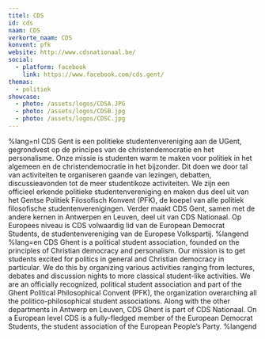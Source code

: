 ```yaml
---
titel: CDS
id: cds
naam: CDS
verkorte_naam: CDS
konvent: pfk
website: http://www.cdsnationaal.be/
social:
  - platform: facebook
    link: https://www.facebook.com/cds.gent/
themas:
  - politiek
showcase:
  - photo: /assets/logos/CDSA.JPG
  - photo: /assets/logos/CDSB.jpg
  - photo: /assets/logos/CDSC.jpg
---
```


%lang=nl 
CDS Gent is een politieke studentenvereniging aan de UGent, gegrondvest op de principes van de christendemocratie en het personalisme.
Onze missie is studenten warm te maken voor politiek in het algemeen en de christendemocratie in het bijzonder.
Dit doen we door tal van activiteiten te organiseren gaande van lezingen, debatten, discussieavonden tot de meer studentikoze activiteiten.
We zijn een officieel erkende politieke studentenvereniging en maken dus deel uit van het Gentse Politiek Filosofisch Konvent (PFK), de koepel van alle politiek filosofische studentenverenigingen.
Verder maakt CDS Gent, samen met de andere kernen in Antwerpen en Leuven, deel uit van CDS Nationaal.
Op Europees niveau is CDS volwaardig lid van de European Democrat Students, de studentenvereniging van de Europese Volkspartij. 
%langend 
%lang=en 
CDS Ghent is a political student association, founded on the principles of Christian democracy and personalism. Our mission is to get students excited for politics in general and Christian democracy in particular. We do this by organizing various activities ranging from lectures, debates and discussion nights to more classical student-like activities. We are an officially recognized, political student association and part of the Ghent Political Philosophical Convent (PFK), the organization overarching all the politico-philosophical student associations. Along with the other departments in Antwerp en Leuven, CDS Ghent is part of CDS Nationaal. On a European level CDS is a fully-fledged member of the European Democrat Students, the student association of the European People’s Party. 
%langend
